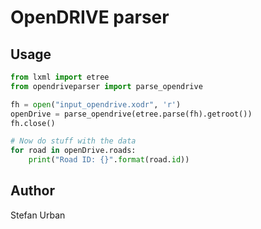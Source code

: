 # OpenDRIVE parser

## Usage

```python
from lxml import etree
from opendriveparser import parse_opendrive

fh = open("input_opendrive.xodr", 'r')
openDrive = parse_opendrive(etree.parse(fh).getroot())
fh.close()

# Now do stuff with the data
for road in openDrive.roads:
    print("Road ID: {}".format(road.id))
```

## Author

Stefan Urban